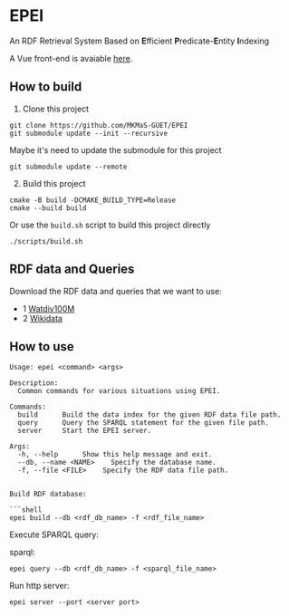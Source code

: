 # EPEI

An RDF Retrieval System Based on **E**fficient **P**redicate-**E**ntity **I**ndexing

A Vue front-end is avaiable  [here](https://github.com/LiuYipeng42/RDF_Retrieval_System).

## How to build

1. Clone this project

```shell
git clone https://github.com/MKMaS-GUET/EPEI
git submodule update --init --recursive
```

Maybe it's need to update the submodule for this project

```shell
git submodule update --remote
```

2. Build this project 

```shell
cmake -B build -DCMAKE_BUILD_TYPE=Release
cmake --build build
```

Or use the `build.sh` script to build this project directly

```shell
./scripts/build.sh
```

## RDF data and Queries

Download the RDF data and queries that we want to use:
- 1 [Watdiv100M](https://mega.nz/folder/4r1iRCZZ#JKCi9mCCMKOaXadr73kDdQ)
- 2 [Wikidata](https://mega.nz/folder/5vUBHKTQ#TwpzwSzWhzniK1CeykxUCw)

## How to use

```
Usage: epei <command> <args>

Description:
  Common commands for various situations using EPEI.

Commands:
  build      Build the data index for the given RDF data file path.
  query      Query the SPARQL statement for the given file path.
  server     Start the EPEI server.

Args:
  -h, --help      Show this help message and exit.
  --db, --name <NAME>    Specify the database name.
  -f, --file <FILE>    Specify the RDF data file path.


Build RDF database:

```shell
epei build --db <rdf_db_name> -f <rdf_file_name>
```

Execute SPARQL query:

sparql:

```shell
epei query --db <rdf_db_name> -f <sparql_file_name>
```

Run http  server:

```shell
epei server --port <server port>
```

